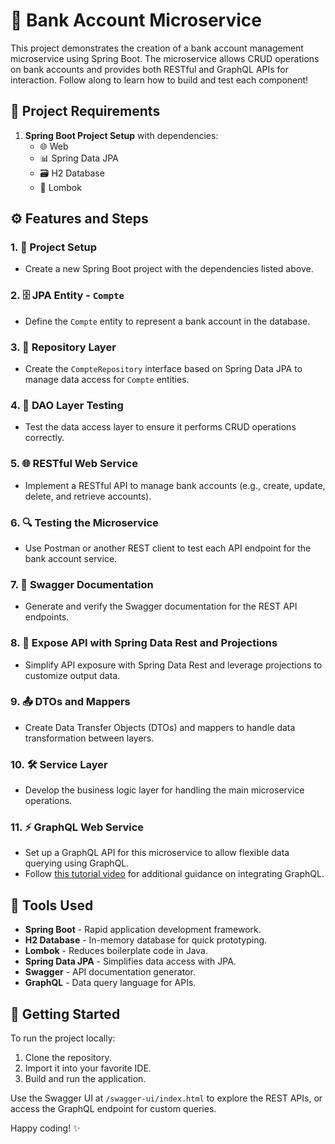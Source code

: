 # 🏦 Bank Account Microservice

This project demonstrates the creation of a bank account management microservice using Spring Boot. The microservice allows CRUD operations on bank accounts and provides both RESTful and GraphQL APIs for interaction. Follow along to learn how to build and test each component!

## 📌 Project Requirements
1. **Spring Boot Project Setup** with dependencies:
   - 🌐 Web
   - 📊 Spring Data JPA
   - 🗃️ H2 Database
   - 🧩 Lombok

## ⚙️ Features and Steps

### 1. 📁 Project Setup
   - Create a new Spring Boot project with the dependencies listed above.

### 2. 🗄️ JPA Entity - `Compte`
   - Define the `Compte` entity to represent a bank account in the database.

### 3. 📂 Repository Layer
   - Create the `CompteRepository` interface based on Spring Data JPA to manage data access for `Compte` entities.

### 4. 🧪 DAO Layer Testing
   - Test the data access layer to ensure it performs CRUD operations correctly.

### 5. 🌐 RESTful Web Service
   - Implement a RESTful API to manage bank accounts (e.g., create, update, delete, and retrieve accounts).

### 6. 🔍 Testing the Microservice
   - Use Postman or another REST client to test each API endpoint for the bank account service.

### 7. 📜 Swagger Documentation
   - Generate and verify the Swagger documentation for the REST API endpoints.

### 8. 🚀 Expose API with Spring Data Rest and Projections
   - Simplify API exposure with Spring Data Rest and leverage projections to customize output data.

### 9. 📤 DTOs and Mappers
   - Create Data Transfer Objects (DTOs) and mappers to handle data transformation between layers.

### 10. 🛠️ Service Layer
   - Develop the business logic layer for handling the main microservice operations.

### 11. ⚡ GraphQL Web Service
   - Set up a GraphQL API for this microservice to allow flexible data querying using GraphQL.
   - Follow [this tutorial video](https://www.youtube.com/watch?v=FsdR09jlqaE) for additional guidance on integrating GraphQL.

## 🧰 Tools Used
- **Spring Boot** - Rapid application development framework.
- **H2 Database** - In-memory database for quick prototyping.
- **Lombok** - Reduces boilerplate code in Java.
- **Spring Data JPA** - Simplifies data access with JPA.
- **Swagger** - API documentation generator.
- **GraphQL** - Data query language for APIs.

## 🚀 Getting Started
To run the project locally:
1. Clone the repository.
2. Import it into your favorite IDE.
3. Build and run the application.

Use the Swagger UI at `/swagger-ui/index.html` to explore the REST APIs, or access the GraphQL endpoint for custom queries.

Happy coding! ✨
